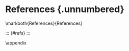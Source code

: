 
<!--
Do not edit this file!

References are automatically generated from the BibTex file (references.bib)
... which you should create/maintain using a reference manager.
-->

# References {.unnumbered}

\markboth{References}{References}

::: {#refs}
:::


\appendix
